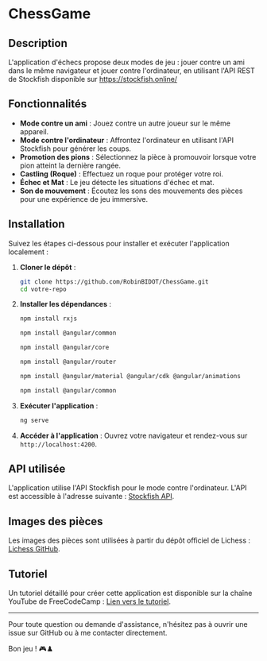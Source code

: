 # ChessGame

## Description

L'application d'échecs propose deux modes de jeu : jouer contre un ami dans le même navigateur et jouer contre l'ordinateur, en utilisant l'API REST de Stockfish disponible sur https://stockfish.online/

## Fonctionnalités

- **Mode contre un ami** : Jouez contre un autre joueur sur le même appareil.
- **Mode contre l'ordinateur** : Affrontez l'ordinateur en utilisant l'API Stockfish pour générer les coups.
- **Promotion des pions** : Sélectionnez la pièce à promouvoir lorsque votre pion atteint la dernière rangée.
- **Castling (Roque)** : Effectuez un roque pour protéger votre roi.
- **Échec et Mat** : Le jeu détecte les situations d'échec et mat.
- **Son de mouvement** : Écoutez les sons des mouvements des pièces pour une expérience de jeu immersive.

## Installation

Suivez les étapes ci-dessous pour installer et exécuter l'application localement :

1. **Cloner le dépôt** :
    ```sh
    git clone https://github.com/RobinBIDOT/ChessGame.git
    cd votre-repo
    ```

2. **Installer les dépendances** :
    ```sh
    npm install rxjs

    npm install @angular/common

    npm install @angular/core

    npm install @angular/router

    npm install @angular/material @angular/cdk @angular/animations

    npm install @angular/common
    ```

3. **Exécuter l'application** :
    ```sh
    ng serve
    ```

4. **Accéder à l'application** :
   Ouvrez votre navigateur et rendez-vous sur `http://localhost:4200`.

## API utilisée

L'application utilise l'API Stockfish pour le mode contre l'ordinateur. L'API est accessible à l'adresse suivante : [Stockfish API](https://stockfish.online/).

## Images des pièces

Les images des pièces sont utilisées à partir du dépôt officiel de Lichess : [Lichess GitHub](https://github.com/lichess-org).

## Tutoriel

Un tutoriel détaillé pour créer cette application est disponible sur la chaîne YouTube de FreeCodeCamp : [Lien vers le tutoriel](https://youtu.be/fJIsqZmQVZQ).

---

Pour toute question ou demande d'assistance, n'hésitez pas à ouvrir une issue sur GitHub ou à me contacter directement.

Bon jeu ! 🎮♟️
